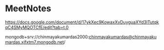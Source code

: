 # MeetNotes

https://docs.google.com/document/d/17ykXec9KowaxXvDuyguaXYd3ITutqkqC4SMyMQOTCfE/edit?tab=t.0



mongodb+srv://chinmayakumardas2000:chinmayakumardas@chinmayakumardas.xjfxtm7.mongodb.net/
